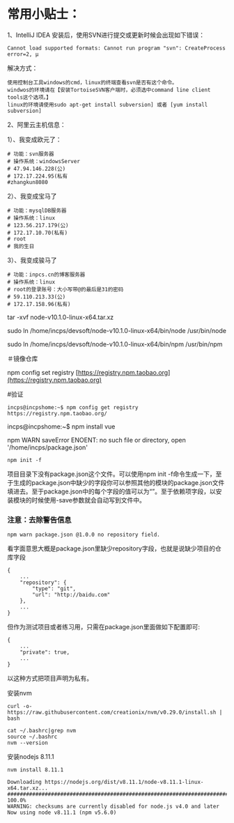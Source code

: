 # 常用小贴士：

1、IntelliJ IDEA 安装后，使用SVN进行提交或更新时候会出现如下错误：

```
Cannot load supported formats: Cannot run program "svn": CreateProcess error=2, μ
```

解决方式：

```
使用控制台工具windows的cmd，linux的终端查看svn是否有这个命令。
windwos的环境请在【安装TortoiseSVN客户端时，必须选中command line client tools这个选项。】
linux的环境请使用sudo apt-get install subversion] 或者 [yum install subversion]
```

2、阿里云主机信息：

1）、我变成欧元了：

```
# 功能：svn服务器
# 操作系统：windowsServer
# 47.94.146.228(公)
# 172.17.224.95(私有
#zhangkun8080
```

2）、我变成宝马了

```
# 功能：mysqlDB服务器
# 操作系统：linux
# 123.56.217.179(公)
# 172.17.10.70(私有)
# root
# 我的生日
```

3）、我变成骏马了

```
# 功能：inpcs.cn的博客服务器
# 操作系统：linux
# root的登录账号：大小写带@的最后是31的密码
# 59.110.213.33(公)
# 172.17.158.96(私有)
```

tar -xvf node-v10.1.0-linux-x64.tar.xz

sudo ln /home/incps/devsoft/node-v10.1.0-linux-x64/bin/node /usr/bin/node

sudo ln /home/incps/devsoft/node-v10.1.0-linux-x64/bin/npm /usr/bin/npm

＃镜像仓库

npm config set registry [https://registry.npm.taobao.org](https://registry.npm.taobao.org)

\#验证

```
incps@incpshome:~$ npm config get registry
https://registry.npm.taobao.org/
```

incps@incpshome:~$ npm install vue

npm WARN saveError ENOENT: no such file or directory, open '/home/incps/package.json'

```
npm init -f
```

项目目录下没有package.json这个文件。可以使用npm init -f命令生成一下，至于生成的package.json中缺少的字段你可以参照其他的模块的package.json文件填进去。至于package.json中的每个字段的值可以为“”。至于依赖项字段，以安装模块的时候使用-save参数就会自动写到文件中。

### 注意：去除警告信息

```
npm warn package.json @1.0.0 no repository field.
```

看字面意思大概是package.json里缺少repository字段，也就是说缺少项目的仓库字段

```
{
    ...
    "repository": {
        "type": "git",
        "url": "http://baidu.com"
    },
    ...
}
```

但作为测试项目或者练习用，只需在package.json里面做如下配置即可:

```
{
    ...
    "private": true,
    ...
}
```

以这种方式把项目声明为私有。



安装nvm

```
curl -o- https://raw.githubusercontent.com/creationix/nvm/v0.29.0/install.sh | bash

cat ~/.bashrc|grep nvm
source ~/.bashrc
nvm --version

```

安装nodejs 8.11.1

```
nvm install 8.11.1
```

```
Downloading https://nodejs.org/dist/v8.11.1/node-v8.11.1-linux-x64.tar.xz...
######################################################################## 100.0%
WARNING: checksums are currently disabled for node.js v4.0 and later
Now using node v8.11.1 (npm v5.6.0)

```



